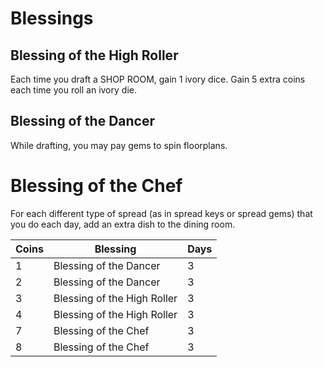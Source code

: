 # Blessings
## Blessing of the High Roller
Each time you draft a SHOP ROOM, gain 1 ivory dice. Gain 5 extra coins each time you roll an ivory die.
## Blessing of the Dancer
While drafting, you may pay gems to spin floorplans.
# Blessing of the Chef
For each different type of spread (as in spread keys or spread gems) that you do each day, add an extra dish to the dining room.

| Coins | Blessing                    | Days |
| ----- | --------------------------- | ---- |
| 1     | Blessing of the Dancer      | 3    |
| 2     | Blessing of the Dancer      | 3    |
| 3     | Blessing of the High Roller | 3    |
| 4     | Blessing of the High Roller | 3    |
| 7     | Blessing of the Chef        | 3    |
| 8     | Blessing of the Chef        | 3    |

